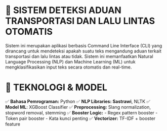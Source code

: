 # 🚦 **SISTEM DETEKSI ADUAN TRANSPORTASI DAN LALU LINTAS OTOMATIS**

Sistem ini merupakan aplikasi berbasis Command Line Interface (CLI) yang dirancang untuk mendeteksi apakah suatu teks mengandung aduan terkait transportasi dan lalu lintas atau tidak. Sistem ini memanfaatkan Natural Language Processing (NLP) dan Machine Learning (ML) untuk mengklasifikasikan input teks secara otomatis dan real-time.

# 🧠 **TEKNOLOGI & MODEL**
✅ **Bahasa Pemrograman:** Python
✅ **NLP Libraries: Sastrawi**, NLTK
✅ **Model ML**: XGBoost Classifier
✅ **Preprocessing:** Slang normalization, stopword removal, stemming
✅ **Booster Logic:**
    - Regex pattern booster
    - Token pair booster
    - Kata kunci penting
✅ **Vectorizer:** TF-IDF + booster feature

